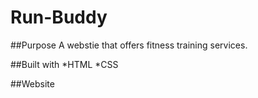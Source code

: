 # Run-Buddy

##Purpose
A webstie that offers fitness training services.

##Built with
*HTML
*CSS

##Website
